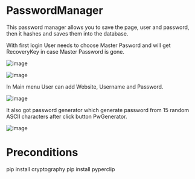 # PasswordManager
This password manager allows you to save the page, user and password, then it hashes and saves them into the database.

With first login User needs to choose Master Pasword and will get RecoveryKey in case Master Password is gone.


![image](https://user-images.githubusercontent.com/97406457/163603474-f4513828-d74b-4e71-b188-00bd5e59cbcb.png)

![image](https://user-images.githubusercontent.com/97406457/163603622-20057304-39ec-4830-8c0d-b064c4618be2.png)


In Main menu User can add Website, Username and Password.

![image](https://user-images.githubusercontent.com/97406457/163604075-02bf4fc2-ed2b-440c-a3f2-dd9075f3e393.png)



It also got password generator which generate password from 15 random ASCII characters after click button PwGenerator.

![image](https://user-images.githubusercontent.com/97406457/163604254-01ecb636-4a26-4628-9c99-6ccc05882369.png)


# Preconditions

pip install cryptography
pip install pyperclip


